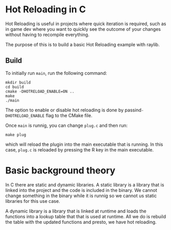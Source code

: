 # Hot Reloading in C

Hot Reloading is useful in projects where quick iteration is required, such as in game dev where you want to quickly see the outcome of your changes without having to recompile everything.

The purpose of this is to build a basic Hot Reloading example with raylib.

## Build

To initially run `main`, run the following command:

```
mkdir build
cd build
cmake -DHOTRELOAD_ENABLE=ON ..
make
./main

```
The option to enable or disable hot reloading is done by passind```-DHOTRELOAD_ENABLE``` flag to the CMake file. 

Once ```main``` is runnig, you can change ```plug.c``` and then run:

```
make plug
```
which will reload the plugin into the main executable that is running. In this case, ```plug.c``` is reloaded by pressing the R key in the main executable.

# Basic background theory

In C there are static and dynamic libraries. A static library is a library that is linked into the project and the code is included in the binary. We cannot change something in the binary while it is runnig so we cannot us static libraries for this use case. 

A dynamic library is a library that is linked at runtime and loads the functions into a lookup table that that is used at runtime. All we do is rebuild the table with the updated functions and presto, we have hot reloading.
